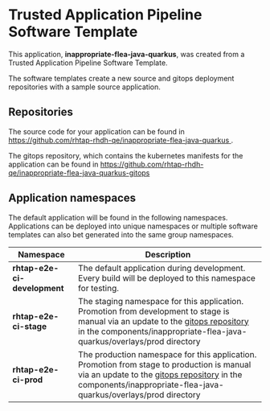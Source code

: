 # Trusted Application Pipeline Software Template

This application, **inappropriate-flea-java-quarkus**, was created from a Trusted Application Pipeline Software Template.

The software templates create a new source and gitops deployment repositories with a sample source application. 

## Repositories

The source code for your application can be found in [https://github.com/rhtap-rhdh-qe/inappropriate-flea-java-quarkus ](https://github.com/rhtap-rhdh-qe/inappropriate-flea-java-quarkus ).
 
The gitops repository, which contains the kubernetes manifests for the application can be found in 
[https://github.com/rhtap-rhdh-qe/inappropriate-flea-java-quarkus-gitops ](https://github.com/rhtap-rhdh-qe/inappropriate-flea-java-quarkus-gitops ) 

## Application namespaces 

The default application will be found in the following namespaces. Applications can be deployed into unique namespaces or multiple software templates can also bet generated into the same group namespaces.  

|  Namespace   |  Description   |  
| -------- | -------- |   
| **rhtap-e2e-ci-development** | The default application during development. Every build will be deployed to this namespace for testing. | 
| **rhtap-e2e-ci-stage** | The staging namespace for this application. Promotion from development to stage is manual via an update to the [gitops repository](https://github.com/rhtap-rhdh-qe/inappropriate-flea-java-quarkus-gitops ) in the components/inappropriate-flea-java-quarkus/overlays/prod directory |  
| **rhtap-e2e-ci-prod** | The production namespace for this application. Promotion from stage to production is manual via an update to the [gitops repository](https://github.com/rhtap-rhdh-qe/inappropriate-flea-java-quarkus-gitops ) in the components/inappropriate-flea-java-quarkus/overlays/prod directory | 